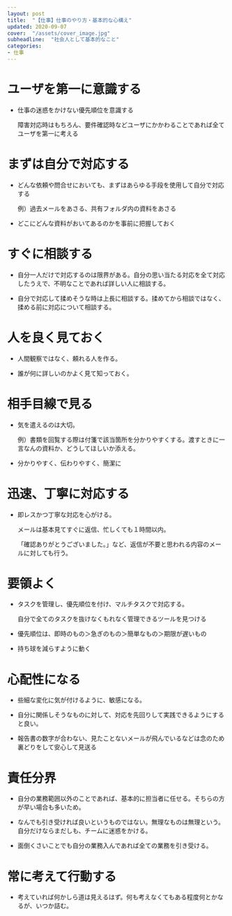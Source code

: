 ```yaml
---
layout: post
title:  "【仕事】仕事のやり方・基本的な心構え"
updated: 2020-09-07
cover:  "/assets/cover_image.jpg"
subheadline:  "社会人として基本的なこと"
categories: 
- 仕事
---
```


# ユーザを第一に意識する

* 仕事の迷惑をかけない優先順位を意識する

    障害対応時はもちろん、要件確認時などユーザにかかわることであれば全てユーザを第一に考える

# まずは自分で対応する

* どんな依頼や問合せにおいても、まずはあらゆる手段を使用して自分で対応する

  例）過去メールをあさる、共有フォルダ内の資料をあさる

* どこにどんな資料がおいてあるのかを事前に把握しておく

# すぐに相談する

* 自分一人だけで対応するのは限界がある。自分の思い当たる対応を全て対応したうえで、不明なことであれば詳しい人に相談する。

* 自分で対応して揉めそうな時は上長に相談する。揉めてから相談ではなく、揉める前に対応について相談する。

# 人を良く見ておく

* 人間観察ではなく、頼れる人を作る。

* 誰が何に詳しいのかよく見て知っておく。

# 相手目線で見る

* 気を遣えるのは大切。

  例）書類を回覧する際は付箋で該当箇所を分かりやすくする。渡すときに一言なんの資料か、どうしてほしいか添える。

* 分かりやすく、伝わりやすく、簡潔に

# 迅速、丁寧に対応する

* 即レスかつ丁寧な対応を心がける。

  メールは基本見てすぐに返信、忙しくても１時間以内。

  「確認ありがとうございました。」など、返信が不要と思われる内容のメールに対しても行う。

# 要領よく

* タスクを管理し、優先順位を付け、マルチタスクで対応する。

  自分で全てのタスクを抜けなくもれなく管理できるツールを見つける

* 優先順位は、即時のもの＞急ぎのもの＞簡単なもの＞期限が遅いもの

* 持ち球を減らすように動く

# 心配性になる

* 些細な変化に気が付けるように、敏感になる。

* 自分に関係しそうなものに対して、対応を先回りして実践できるようにすると良い。

* 報告書の数字が合わない、見たことないメールが飛んでいるなどは念のため裏どりをして安心して見送る

# 責任分界

* 自分の業務範囲以外のことであれば、基本的に担当者に任せる。そちらの方が早い場合も多いため。

* なんでも引き受ければ良いというものではない。無理なものは無理という。自分だけならまだしも、チームに迷惑をかける。

* 面倒くさいことでも自分の業務入んであれば全ての業務を引き受ける。

# 常に考えて行動する

* 考えていれば何かしら道は見えるはず。何も考えなくてもある程度何とかなるが、いつか詰む。
